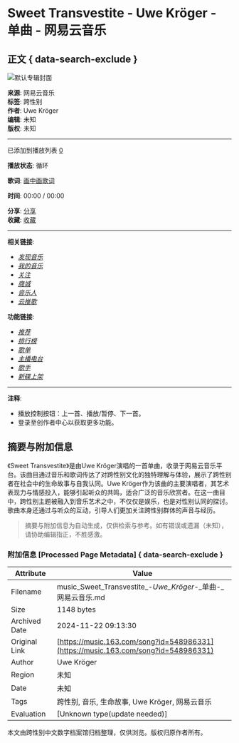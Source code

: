 # Sweet Transvestite - Uwe Kröger - 单曲 - 网易云音乐

## 正文 { data-search-exclude }


![默认专辑封面](http://s4.music.126.net/style/web2/img/default/default_album.jpg)

**来源**: 网易云音乐  
**标签**: 跨性别  
**作者**: Uwe Kröger  
**编辑**: 未知  
**版权**: 未知  

---

已添加到播放列表 [0](javascript:; "播放列表")  

**播放状态**: 循环  

**歌词**: [画中画歌词](javascript:; "画中画歌词")   

**时间**: 00:00 / 00:00  

**分享**: [分享](javascript:; "分享")  
**收藏**: [收藏](javascript:; "收藏")  

---

**相关链接**:  
- [_发现音乐_](/#)  
- [_我的音乐_](/my/)  
- [_关注_](/friend)  
- [_商城_](/store/product)  
- [_音乐人_](/musician/artist)  
- [_云推歌_](https://music.163.com/st/ad-song)

**功能链接**:  
- [_推荐_](/discover)  
- [_排行榜_](/discover/toplist)  
- [_歌单_](/discover/playlist)  
- [_主播电台_](/discover/djradio)  
- [_歌手_](/discover/artist)  
- [_新碟上架_](/discover/album)  

---

**注释**:         
- 播放控制按钮：上一首、播放/暂停、下一首。  
- 登录至创作者中心以获取更多功能。
<!-- tcd_original_link https://music.163.com/song?id=548986331 -->
## 摘要与附加信息

<!-- tcd_abstract -->
《Sweet Transvestite》是由Uwe Kröger演唱的一首单曲，收录于网易云音乐平台。该曲目通过音乐和歌词传达了对跨性别文化的独特理解与体验，展示了跨性别者在社会中的生命故事与自我认同。Uwe Kröger作为该曲的主要演唱者，其艺术表现力与情感投入，能够引起听众的共鸣，适合广泛的音乐欣赏者。在这一曲目中，跨性别主题被融入到音乐艺术之中，不仅仅是娱乐，也是对性别认同的探讨。歌曲本身还通过与听众的互动，引导人们更加关注跨性别群体的声音与经历。
<!-- tcd_abstract_end -->

> 摘要与附加信息为自动生成，仅供检索与参考。如有错误或遗漏（未知），请协助编辑指正，不胜感激。

### 附加信息 [Processed Page Metadata] { data-search-exclude }

| Attribute       | Value                                  |
|-----------------|----------------------------------------|
| Filename        | music_Sweet_Transvestite_-_Uwe_Kröger_-_单曲-_网易云音乐.md                             |
| Size            | 1148 bytes                           |
| Archived Date   | 2024-11-22 09:13:30                             |
| Original Link   | [https://music.163.com/song?id=548986331](https://music.163.com/song?id=548986331)                       |
| Author          | Uwe Kröger                               |
| Region          | 未知                               |
| Date            | 未知                                 |
| Tags            | 跨性别, 音乐, 生命故事, Uwe Kröger, 网易云音乐                                 |
| Evaluation            | [Unknown type(update needed)]                                 |
<!-- tcd_table_end -->

本文由跨性别中文数字档案馆归档整理，仅供浏览。版权归原作者所有。
